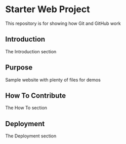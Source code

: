 # Starter Web Project

This repository is for showing how Git and GitHub work

## Introduction

The Introduction section

## Purpose

Sample website with plenty of files for demos

## How To Contribute
The How To section

## Deployment

The Deployment section